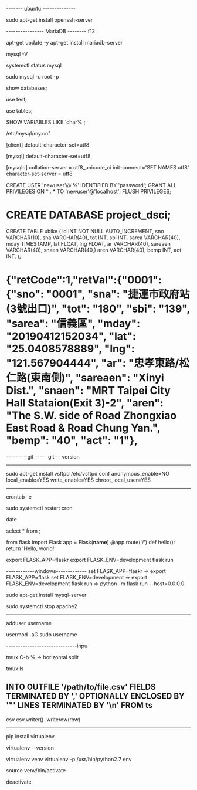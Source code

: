 ------- ubuntu --------------

sudo apt-get install openssh-server


---------------- MariaDB --------
f12

apt-get update -y
apt-get install mariadb-server

mysql -V

systemctl status mysql

sudo mysql -u root -p

show databases;

use test;

use tables;


SHOW VARIABLES LIKE  'char%';

/etc/mysql/my.cnf

[client]
default-character-set=utf8

[mysql]
default-character-set=utf8


[mysqld]
collation-server = utf8_unicode_ci
init-connect='SET NAMES utf8'
character-set-server = utf8

CREATE USER 'newuser'@'%' IDENTIFIED BY 'password';
GRANT ALL PRIVILEGES ON * . * TO 'newuser'@'localhost';
FLUSH PRIVILEGES;

# CREATE DATABASE project_dsci;
CREATE TABLE ubike (
     id INT NOT NULL AUTO_INCREMENT,
     sno VARCHAR(10),
     sna VARCHAR(40),
     tot INT,
     sbi INT,
     sarea VARCHAR(40),
     mday TIMESTAMP,
     lat FLOAT,
     lng FLOAT,
     ar VARCHAR(40),
     sareaen VARCHAR(40),
     snaen VARCHAR(40,)
     aren VARCHAR(40),
    bemp INT,
     act INT,
);

# {"retCode":1,"retVal":{"0001":{"sno": "0001", "sna": "捷運市政府站(3號出口)", "tot": "180", "sbi": "139", "sarea": "信義區", "mday": "20190412152034", "lat": "25.0408578889", "lng": "121.567904444", "ar": "忠孝東路/松仁路(東南側)", "sareaen": "Xinyi Dist.", "snaen": "MRT Taipei City Hall Stataion(Exit 3)-2", "aren": "The S.W. side of Road Zhongxiao East Road & Road Chung Yan.", "bemp": "40", "act": "1"},


---------git -----
git -- version

---------------------------------

sudo apt-get install vsftpd
/etc/vsftpd.conf
anonymous_enable=NO
local_enable=YES
write_enable=YES
chroot_local_user=YES

----------------------------------

crontab -e

sudo systemctl restart cron

date

select * from  ;


from flask import Flask
app = Flask(__name__)
@app.route('/')
def hello():
    return 'Hello, world!'

export FLASK_APP=flaskr
export FLASK_ENV=development
flask run

------------windows-------------
set FLASK_APP=flaskr   => export FLASK_APP=flask
set FLASK_ENV=development => export FLASK_ENV=development
flask run   => python -m flask run --host=0.0.0.0





sudo apt-get install mysql-server




sudo systemctl stop apache2

----------------------------

adduser username

usermod -aG sudo username

------------------------------inpu

tmux
C-b % -> horizontal split

tmux ls

INTO OUTFILE '/path/to/file.csv'
FIELDS TERMINATED BY ',' OPTIONALLY ENCLOSED BY '"'
LINES TERMINATED BY '\n'
FROM ts
----------
csv
csv.writer()
.writerow(row)

------------------------------------------
pip install virtualenv

virtualenv --version

virtualenv venv
virtualenv -p /usr/bin/python2.7 env

source venv/bin/activate

deactivate